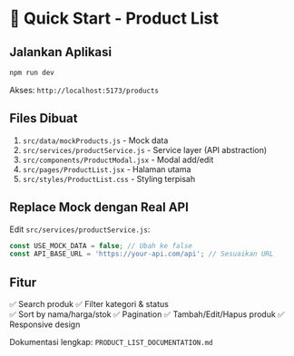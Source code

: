 # 🚀 Quick Start - Product List

## Jalankan Aplikasi

```bash
npm run dev
```

Akses: `http://localhost:5173/products`

## Files Dibuat

1. `src/data/mockProducts.js` - Mock data
2. `src/services/productService.js` - Service layer (API abstraction)
3. `src/components/ProductModal.jsx` - Modal add/edit
4. `src/pages/ProductList.jsx` - Halaman utama
5. `src/styles/ProductList.css` - Styling terpisah

## Replace Mock dengan Real API

Edit `src/services/productService.js`:
```javascript
const USE_MOCK_DATA = false; // Ubah ke false
const API_BASE_URL = 'https://your-api.com/api'; // Sesuaikan URL
```

## Fitur

✅ Search produk
✅ Filter kategori & status  
✅ Sort by nama/harga/stok
✅ Pagination
✅ Tambah/Edit/Hapus produk
✅ Responsive design

Dokumentasi lengkap: `PRODUCT_LIST_DOCUMENTATION.md`
